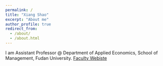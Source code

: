 ```yaml
---
permalink: /
title: "Xiang Shao"
excerpt: "About me"
author_profile: true
redirect_from: 
  - /about/
  - /about.html
---
```


I am Assistant Professor @ Department of Applied Economics, School of Management, Fudan University. [Faculty Webiste](https://www.fdsm.fudan.edu.cn/en/teacher/preview.aspx?UID=158258) 
